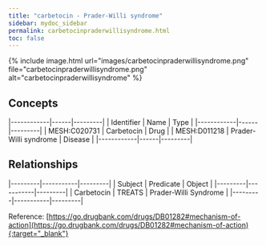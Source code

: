 ```yaml
---
title: "carbetocin - Prader-Willi syndrome"
sidebar: mydoc_sidebar
permalink: carbetocinpraderwillisyndrome.html
toc: false 
---
```


{% include image.html url="images/carbetocinpraderwillisyndrome.png" file="carbetocinpraderwillisyndrome.png" alt="carbetocinpraderwillisyndrome" %}

## Concepts

|------------|------|---------|
| Identifier | Name | Type    |
|------------|------|---------|
| MESH:C020731 | Carbetocin | Drug |
| MESH:D011218 | Prader-Willi syndrome | Disease |
|------------|------|---------|

## Relationships

|---------|-----------|---------|
| Subject | Predicate | Object  |
|---------|-----------|---------|
| Carbetocin | TREATS | Prader-Willi Syndrome |
|---------|-----------|---------|

Reference: [https://go.drugbank.com/drugs/DB01282#mechanism-of-action](https://go.drugbank.com/drugs/DB01282#mechanism-of-action){:target="_blank"}